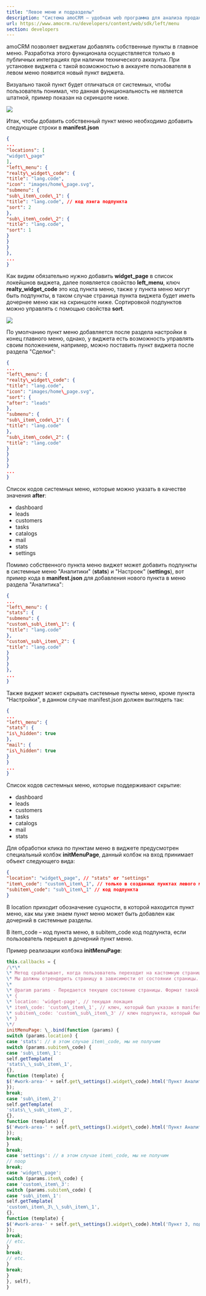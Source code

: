 ```yaml
---
title: "Левое меню и подразделы"
description: "Система amoCRM – удобная web программа для анализа продаж, доступная в режиме online из любой точки мира! Подробности узнавайте по указанным на сайте телефонам в Москве."
url: https://www.amocrm.ru/developers/content/web/sdk/left/menu
section: developers
---
```


amoCRM позволяет виджетам добавлять собственные пункты в главное меню. Разработка этого функционала осуществляется только в публичных интеграциях при наличии технического аккаунта. При установке виджета с такой возможностью в аккаунте пользователя в левом меню появится новый пункт виджета.

Визуально такой пункт будет отличаться от системных, чтобы пользователь понимал, что данная функциональность не является штатной, пример показан на скриншоте ниже.

![](https://i.postimg.cc/13wrYvKH/image1.jpg)

Итак, чтобы добавить собственный пункт меню необходимо добавить следующие строки в **manifest.json**

```json
{
...
"locations": [
"widget\_page"
],
"left\_menu": {
"realty\_widget\_code": {
"title": "lang.code",
"icon": "images/home\_page.svg",
"submenu": {
"sub\_item\_code\_1": {
"title": "lang.code", // код лэнга подпункта
"sort": 2
},
"sub\_item\_code\_2": {
"title": "lang.code",
"sort": 1
}
}
}
},
...
}
```

Как видим обязательно нужно добавить **widget\_page** в список локейшнов виджета, далее появляется свойство **left\_menu**, ключ **realty\_widget\_code** это код пункта меню, также у пункта меню могут быть подпункты, в таком случае страница пункта виджета будет иметь дочернее меню как на скриншоте ниже. Сортировкой подпунктов можно управлять с помощью свойства **sort**.

![](https://i.postimg.cc/T3MrmrXW/image2.jpg)

По умолчанию пункт меню добавляется после раздела настройки в конец главного меню, однако, у виджета есть возможность управлять своим положением, например, можно поставить пункт виджета после раздела "Сделки":

```json
{
...
"left\_menu": {
"realty\_widget\_code": {
"title": "lang.code",
"icon": "images/home\_page.svg",
"sort": {
"after": "leads"
},
"submenu": {
"sub\_item\_code\_1": {
"title": "lang.code"
},
"sub\_item\_code\_2": {
"title": "lang.code"
}
}
}
}
...
}
```

Список кодов системных меню, которые можно указать в качестве значения **after**:

- dashboard
- leads
- customers
- tasks
- catalogs
- mail
- stats
- settings

Помимо собственного пункта меню виджет может добавить подпункты в системные меню "Аналитики" (**stats**) и "Настроек" (**settings**), вот пример кода в **manifest.json** для добавления нового пункта в меню раздела "Аналитика":

```json
{
...
"left\_menu": {
"stats": {
"submenu": {
"custom\_sub\_item\_1": {
"title": "lang.code"
},
"custom\_sub\_item\_2": {
"title": "lang.code"
}
}
}
},
...
}
```

Также виджет может скрывать системные пункты меню, кроме пункта "Настройки", в данном случае manifest.json должен выглядеть так:

```json
{
...
"left\_menu": {
"stats": {
"is\_hidden": true
},
"mail": {
"is\_hidden": true
}
}
...
}
```

Список кодов системных меню, которые поддерживают скрытие:

- dashboard
- leads
- customers
- tasks
- catalogs
- mail
- stats

Для обработки клика по пунктам меню в виджете предусмотрен специальный колбэк **initMenuPage**, данный колбэк на вход принимает объект следующего вида:

```json
{
"location": "widget\_page", // "stats" or "settings"
"item\_code": "custom\_item\_1", // только в созданных пунктах левого меню
"subitem\_code": "sub\_item\_1" // код подпункта
}
```

В location приходит обозначение сущности, в которой находится пункт меню, как мы уже знаем пункт меню может быть добавлен как дочерний в системные разделы.

В item\_code – код пункта меню, в subitem\_code код подпункта, если пользователь перешел в дочерний пункт меню.

Пример реализации колбэка **initMenuPage**:

```js
this.callbacks = {
/\*\*
\* Метод срабатывает, когда пользователь переходит на кастомную страницу виджета.
\* Мы должны отрендерить страницу в зависимости от состоянии страницы.
\*
\* @param params - Передается текущее состояние страницы. Формат такой:
\* {
\* location: 'widget-page', // текущая локация
\* item\_code: 'custom\_item\_1', // ключ, который был указан в manifest.json
\* subitem\_code: 'custom\_sub\_item\_3' // ключ подпункта, который был указан в manifest.json
\* }
\*/
initMenuPage: \_.bind(function (params) {
switch (params.location) {
case 'stats': // в этом случае item\_code, мы не получим
switch (params.subitem\_code) {
case 'sub\_item\_1':
self.getTemplate(
'stats\_\_sub\_item\_1',
{},
function (template) {
$('#work-area-' + self.get\_settings().widget\_code).html('Пункт Аналитика, подпункт 1');
});
break;
case 'sub\_item\_2':
self.getTemplate(
'stats\_\_sub\_item\_2',
{},
function (template) {
$('#work-area-' + self.get\_settings().widget\_code).html('Пункт Аналитика, подпункт 2');
});
break;
}
break;
case 'settings': // в этом случае item\_code, мы не получим
// noop
break;
case 'widget\_page':
switch (params.item\_code) {
case 'custom\_item\_3':
switch (params.subitem\_code) {
case 'sub\_item\_1':
self.getTemplate(
'custom\_item\_3\_\_sub\_item\_1',
{},
function (template) {
$('#work-area-' + self.get\_settings().widget\_code).html('Пункт 3, подпункт 1');
});
break;
// etc.
}
break;
// etc.
}
break;
}
}, self),
}
```
